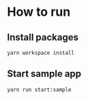 # How to run

## Install packages
```
yarn workspace install
```

## Start sample app

```
yarn run start:sample
```
